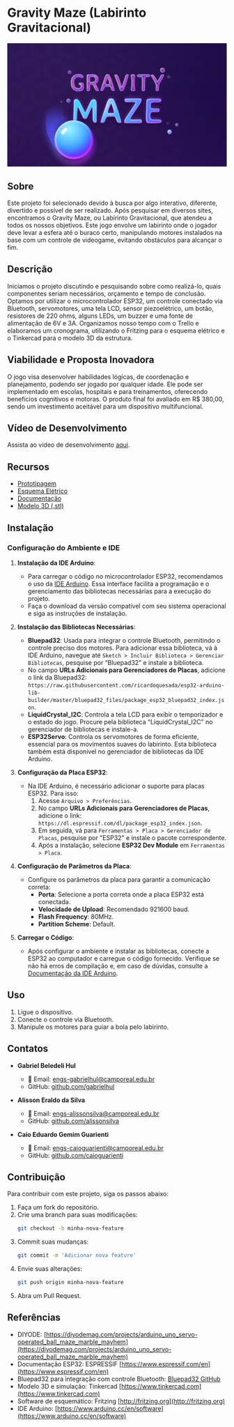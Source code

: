 # Gravity Maze (Labirinto Gravitacional)
![Logo do Projeto](resources/logo.png)

## Sobre
Este projeto foi selecionado devido à busca por algo interativo, diferente, divertido e possível de ser realizado. Após pesquisar em diversos sites, encontramos o Gravity Maze, ou Labirinto Gravitacional, que atendeu a todos os nossos objetivos. Este jogo envolve um labirinto onde o jogador deve levar a esfera até o buraco certo, manipulando motores instalados na base com um controle de videogame, evitando obstáculos para alcançar o fim.

## Descrição
Iniciamos o projeto discutindo e pesquisando sobre como realizá-lo, quais componentes seriam necessários, orçamento e tempo de conclusão. Optamos por utilizar o microcontrolador ESP32, um controle conectado via Bluetooth, servomotores, uma tela LCD, sensor piezoelétrico, um botão, resistores de 220 ohms, alguns LEDs, um buzzer e uma fonte de alimentação de 6V e 3A. Organizamos nosso tempo com o Trello e elaboramos um cronograma, utilizando o Fritzing para o esquema elétrico e o Tinkercad para o modelo 3D da estrutura.

## Viabilidade e Proposta Inovadora
O jogo visa desenvolver habilidades lógicas, de coordenação e planejamento, podendo ser jogado por qualquer idade. Ele pode ser implementado em escolas, hospitais e para treinamentos, oferecendo benefícios cognitivos e motoras. O produto final foi avaliado em R$ 380,00, sendo um investimento aceitável para um dispositivo multifuncional.

## Vídeo de Desenvolvimento
Assista ao vídeo de desenvolvimento [aqui](https://youtu.be/dS7PiPDWwpY?si=ALZ4Q6fVcRGnhFJ2).

## Recursos
- [Prototipagem](resources/Prototipagem.png)
- [Esquema Elétrico](resources/Esquema_Eletrico.png)
- [Documentação](resources/Gravity_Maze.pdf)
- [Modelo 3D (.stl)](resources/Labirinto3D.stl)

## Instalação

### Configuração do Ambiente e IDE

1. **Instalação da IDE Arduino**:
   - Para carregar o código no microcontrolador ESP32, recomendamos o uso da [IDE Arduino](https://www.arduino.cc/en/software). Essa interface facilita a programação e o gerenciamento das bibliotecas necessárias para a execução do projeto.
   - Faça o download da versão compatível com seu sistema operacional e siga as instruções de instalação.

2. **Instalação das Bibliotecas Necessárias**:
   - **Bluepad32**: Usada para integrar o controle Bluetooth, permitindo o controle preciso dos motores. Para adicionar essa biblioteca, vá à IDE Arduino, navegue até `Sketch > Incluir Biblioteca > Gerenciar Bibliotecas`, pesquise por “Bluepad32” e instale a biblioteca.
   -  No campo **URLs Adicionais para Gerenciadores de Placas**, adicione o link da Bluepad32: `https://raw.githubusercontent.com/ricardoquesada/esp32-arduino-lib-builder/master/bluepad32_files/package_esp32_bluepad32_index.json`.
   - **LiquidCrystal_I2C**: Controla a tela LCD para exibir o temporizador e o estado do jogo. Procure pela biblioteca “LiquidCrystal_I2C” no gerenciador de bibliotecas e instale-a.
   - **ESP32Servo**: Controla os servomotores de forma eficiente, essencial para os movimentos suaves do labirinto. Esta biblioteca também está disponível no gerenciador de bibliotecas da IDE Arduino.
  
3. **Configuração da Placa ESP32**:
   - Na IDE Arduino, é necessário adicionar o suporte para placas ESP32. Para isso:
     1. Acesse `Arquivo > Preferências`.
     2. No campo **URLs Adicionais para Gerenciadores de Placas**, adicione o link: `https://dl.espressif.com/dl/package_esp32_index.json`.
     3. Em seguida, vá para `Ferramentas > Placa > Gerenciador de Placas`, pesquise por "ESP32" e instale o pacote correspondente.
     4. Após a instalação, selecione **ESP32 Dev Module** em `Ferramentas > Placa`.

4. **Configuração de Parâmetros da Placa**:
   - Configure os parâmetros da placa para garantir a comunicação correta:
     - **Porta**: Selecione a porta correta onde a placa ESP32 está conectada.
     - **Velocidade de Upload**: Recomendado 921600 baud.
     - **Flash Frequency**: 80MHz.
     - **Partition Scheme**: Default.

5. **Carregar o Código**:
   - Após configurar o ambiente e instalar as bibliotecas, conecte a ESP32 ao computador e carregue o código fornecido. Verifique se não há erros de compilação e, em caso de dúvidas, consulte a [Documentação da IDE Arduino](https://www.arduino.cc/reference/en/).

## Uso
1. Ligue o dispositivo.
2. Conecte o controle via Bluetooth.
3. Manipule os motores para guiar a bola pelo labirinto.

## Contatos
- **Gabriel Beledeli Hul**  
   - 📧 Email: [engs-gabrielhul@camporeal.edu.br](mailto:engs-gabrielhul@camporeal.edu.br)  
   - GitHub: [github.com/gabrielhul](https://github.com/GabrielBeledeli)

- **Alisson Eraldo da Silva** 
   - 📧 Email: [engs-alissonsilva@camporeal.edu.br](mailto:engs-alissonsilva@camporeal.edu.br)  
   - GitHub: [github.com/alissonsilva](https://github.com/AlissonnSilva)

- **Caio Eduardo Gemim Guarienti**  
   - 📧 Email: [engs-caioguarienti@camporeal.edu.br](mailto:engs-caioguarienti@camporeal.edu.br)  
   - GitHub: [github.com/caioguarienti](https://github.com/CaioEduardoGemin)

## Contribuição
Para contribuir com este projeto, siga os passos abaixo:
1. Faça um fork do repositório.
2. Crie uma branch para suas modificações:
    ```bash
    git checkout -b minha-nova-feature
    ```
3. Commit suas mudanças:
    ```bash
    git commit -m 'Adicionar nova feature'
    ```
4. Envie suas alterações:
    ```bash
    git push origin minha-nova-feature
    ```
5. Abra um Pull Request.

## Referências
- DIYODE: [https://diyodemag.com/projects/arduino_uno_servo-operated_ball_maze_marble_mayhem](https://diyodemag.com/projects/arduino_uno_servo-operated_ball_maze_marble_mayhem)
- Documentação ESP32: ESPRESSIF [https://www.espressif.com/en](https://www.espressif.com/en)
- Bluepad32 para integração com controle Bluetooth: [Bluepad32 GitHub](https://github.com/ricardoquesada/bluepad32)
- Modelo 3D e simulação: Tinkercad [https://www.tinkercad.com](https://www.tinkercad.com)
- Software de esquemático: Fritzing [http://fritzing.org](http://fritzing.org)
- IDE Arduino: [https://www.arduino.cc/en/software](https://www.arduino.cc/en/software)
